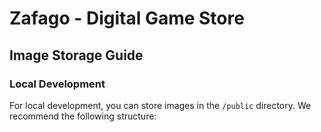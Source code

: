 # Zafago - Digital Game Store

## Image Storage Guide

### Local Development

For local development, you can store images in the `/public` directory. We recommend the following structure:

